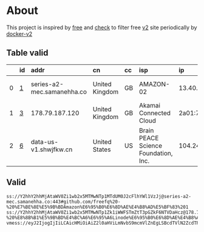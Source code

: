 
# About

This project is inspired by [free](https://github.com/freefq/free) and [check](https://github.com/yeahwu/check) to filter free [v2](https://github.com/v2fly/v2ray-core) site periodically by [docker-v2](https://hub.docker.com/r/v2ray/official)

    

## Table valid
|    | id                 | addr                       | cn             | cc   | isp                                  | ip                             | chatgpt          |
|---:|:-------------------|:---------------------------|:---------------|:-----|:-------------------------------------|:-------------------------------|:-----------------|
|  0 | [1](config/1.json) | series-a2-mec.samanehha.co | United Kingdom | GB   | AMAZON-02                            | 13.40.181.177                  | Yes (Region: GB) |
|  1 | [3](config/3.json) | 178.79.187.120             | United Kingdom | GB   | Akamai Connected Cloud               | 2a01:7e00::f03c:94ff:fe92:8452 | Yes (Region: GB) |
|  2 | [6](config/6.json) | data-us-v1.shwjfkw.cn      | United States  | US   | Brain PEACE Science Foundation, Inc. | 104.249.174.138                | Yes (Region: US) |

## Valid
```
ss://Y2hhY2hhMjAtaWV0Zi1wb2x5MTMwNTp1MTdUM0J2cFlhYWl1VzJj@series-a2-mec.samanehha.co:443#github.com/freefq%20-%20%E7%BE%8E%E5%9B%BDAmazon%E6%95%B0%E6%8D%AE%E4%B8%AD%E5%BF%83%201
ss://Y2hhY2hhMjAtaWV0Zi1wb2x5MTMwNTp1Zk1iWWFSTmZtT3pGZkF6NTVDaHcz@178.79.187.120:80#github.com/freefq%20-%20%E8%8B%B1%E5%9B%BD%E4%BC%A6%E6%95%A6Linode%E6%95%B0%E6%8D%AE%E4%B8%AD%E5%BF%83%203
vmess://eyJ2IjogIjIiLCAicHMiOiAiZ2l0aHViLmNvbS9mcmVlZnEgLSBcdTVlN2ZcdTRlMWNcdTc3MDFcdTc5ZmJcdTUyYTggNiIsICJhZGQiOiAiZGF0YS11cy12MS5zaHdqZmt3LmNuIiwgInBvcnQiOiAiMjA0MDEiLCAiYWlkIjogMCwgInNjeSI6ICJhdXRvIiwgIm5ldCI6ICJ3cyIsICJ0eXBlIjogIm5vbmUiLCAidGxzIjogIiIsICJpZCI6ICJiMTQ3OGUyNC00OTE2LTNhYmUtOGYxNy0xNTkzMTAxMmVjYmUiLCAic25pIjogIiIsICJob3N0IjogImRhdGEtdXMtdjEuc2h3amZrdy5jbiIsICJwYXRoIjogIi9kZWJpYW4ifQ==
```

